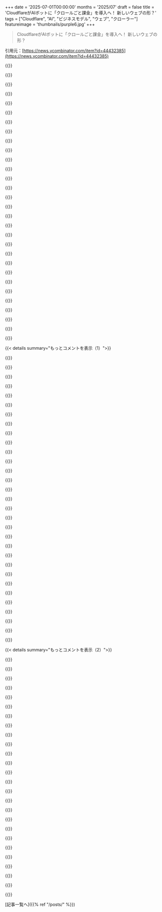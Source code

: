 +++
date = '2025-07-01T00:00:00'
months = '2025/07'
draft = false
title = 'CloudflareがAIボットに「クロールごと課金」を導入へ！ 新しいウェブの形？'
tags = ["Cloudflare", "AI", "ビジネスモデル", "ウェブ", "クローラー"]
featureimage = 'thumbnails/purple6.jpg'
+++

> CloudflareがAIボットに「クロールごと課金」を導入へ！ 新しいウェブの形？

引用元：[https://news.ycombinator.com/item?id=44432385](https://news.ycombinator.com/item?id=44432385)




{{<matomeQuote body="これってマイクロペイメントの基本的なやり方だよね。Coinbaseが最近、 cryptocurrencyと402ステータスコードを使った同じようなライブラリを出したと思うよ。そうそう、x402っていうんだ。GitHubのURLはこれね。https://github.com/coinbase/x402" userName="asim" createdAt="2025/07/01 11:05:41" color="#45d325">}}




{{<matomeQuote body="これはウェブの標準的なビジネスモデルになるべきだよ。広告業者とかアドテクはデータを悪用して、メディア全部を腐敗させてるし、プロパガンダばら撒いたり、民主主義を腐敗させたり、過去10年以上の社会不安の原因になってる。こういうのがどれだけ悪質か、何十年後かには理解して、タバコ会社みたいに訴追・規制してほしいね。BraveのBATもいいけど、x402の方が汎用的かも。でもクリプトの悪印象とか、アドテクがウェブを牛耳ってるせいで、どっちも普及は難しそう。" userName="imiric" createdAt="2025/07/01 11:25:33" color="#ff5733">}}




{{<matomeQuote body="マイクロトランザクションは、取引コストがほぼゼロなら最高の解決策なんだけど、問題は人間のコストなんだよね。コンテンツごとに買うか決める精神的な負担とか、損したんじゃないか考えるのが積もり積もると疲れる。これでマイクロトランザクションはコンテンツ消費を discouragしちゃうんだ。だって、marginal costなんてほぼゼロなのにバカらしいよね。<br>解決策はバンドルだよ。一回支払うって決めたら、あとはコンテンツごとに払わない。収入は、ユーザーがどれだけそのクリエーターのコンテンツを見たかに応じて分配される。バンドルへの支払いもためらうだろうけど、それは最初の1回だけでいい。広告モデルもバンドルだけど、あれも疲れるね。僕が経験した最高のバンドルはSpotifyとかYouTube Premiumみたいなサービスだよ。 reasonableな月額料金で何時間も楽しめる。問題は中間業者がお金の半分を持っていくことかな。" userName="ashdksnndck" createdAt="2025/07/01 17:37:32" color="#785bff">}}




{{<matomeQuote body="普通の取引で済むのに、cryptoを使うのは massiveな無駄遣いに見えるな。" userName="hhh" createdAt="2025/07/01 11:44:20" color="">}}




{{<matomeQuote body="僕は disagreeだよ、バンドルこそ問題。あの戦略が今の streaming videoの fragmented landscapeを作って、あれはみんなから pretty much universally hatedされてる。<br>idealな解決策は月額定額で、月末にその月 consumoしたコンテンツにお金が割り当てられる仕組みだと思う。もし single blogしか読まなかったら、そこに all of itが入る。<br>それから、ソースを citeするように設定されてるコンテンツを preferして shareする cultureを buildして、obviousなソースがあるのに inboundなマイクロトランザクションを shareしないものは discouragするんだ。<br>information sourceが trustworthyかどうか determiningする due dilligenceはもう already必要だし（そしてそのソースが trustworthyか、とか）。moneyを同じ構造に flowさせるようにすればいいんじゃない。" userName="__MatrixMan__" createdAt="2025/07/01 18:15:48" color="#ff5c5c">}}




{{<matomeQuote body="BATみたいなのはそんなに wastefulじゃないし、 cryptoじゃないと、 schemeの中で bad actorsから paidされないまま stuckになっちゃう可能性があるよ。" userName="trollbridge" createdAt="2025/07/01 11:54:41" color="">}}




{{<matomeQuote body="advertisingが overnightで disappearしたとしても、なんでそれが propagandaの spread、democratic processesの corruption、social unrestを stopすると思うの？二つの間に connectionが really見えないんだけど？" userName="squigz" createdAt="2025/07/01 13:38:13" color="">}}




{{<matomeQuote body="でも exactlyなんで transactionsが for a feeで processed＼validatedされる append-only ledgerである必要があるの？なんで banking systemの上に conventionalな transaction processorのVISAみたいなのだめなの？" userName="gessha" createdAt="2025/07/01 13:37:43" color="">}}




{{<matomeQuote body="Where did I say that all of those things would stop？<br>What I saidは adtech systemsもそれ（プロパガンダなど）に usedされてるってこと。だから if they were to disappear overnight、those activitiesの a proportion、pretty large one I reckon、も also disappearするってことだよ。" userName="imiric" createdAt="2025/07/01 16:04:50" color="">}}




{{<matomeQuote body="Okay、でも my questionは remainsだよ - why？those thingsと advertisingの間の connectionは何？<br>It seems way more likely to me that they would simply adapt、as they always have。" userName="squigz" createdAt="2025/07/01 16:22:14" color="">}}




{{<matomeQuote body="固定費モデルってのは中間業者が出てきてほんとのコストが見えにくくなるから良くないかもね。月額固定だと、それを転売して小分けに売るとかありえるし。課金するなら従量課金みたいなクレジットシステムの方がいいんじゃない？クレジットカードとかだと手数料かかるし。マイクロペイメントよりクレジットシステムの方が心理的な負担は少ないよね。" userName="eddythompson80" createdAt="2025/07/01 18:33:05" color="#ff5c5c">}}




{{<matomeQuote body="YouTube Premium、YouTube Musicもついてくるから払いたくないんだよなー。Musicはいらないのにさ。" userName="davkan" createdAt="2025/07/02 05:12:45" color="">}}




{{<matomeQuote body="バンドルってのは、コストがほとんどゼロのものをまとめて提供するのがキモなんだよ。YouTube Premiumもそうで、YouTube Musicとかいらないものが含まれてても、見たい動画が十分にあるなら価値は変わらないでしょ？" userName="ashdksnndck" createdAt="2025/07/02 05:56:20" color="">}}




{{<matomeQuote body="別に仮想通貨とかいらないでしょ。マイクロペイメントやるにしても、結局は中間業者が必要になるんだから。国際的な取引になるだろうから、規制とかややこしいしね。中間業者を通せば、そういう面倒な手続きも避けられるし、現実的だよ。" userName="tzs" createdAt="2025/07/01 15:13:59" color="#ff5733">}}




{{<matomeQuote body="FedNow（インドのUPI、タイのPromptPay、オーストラリアのPayIDみたいなの）みたいな即時決済サービス使うよりは、別に安くないんじゃない？" userName="rswail" createdAt="2025/07/01 16:26:55" color="">}}




{{<matomeQuote body="問題はユーザー側が’これにお金払う？’って考える精神的な負担なんだよね。1ドルとかは高すぎ。セント、もっと言えばそれ以下なら全然気にしない。ChatGPT API使ったり、部屋の電気つけたりする時に、いちいちいくらかかるかなんて気にしないじゃん？そういうレベルならいいのかも。" userName="johanyc" createdAt="2025/07/01 23:47:11" color="#ff5c5c">}}




{{<matomeQuote body="Adtechはアテンション・エコノミーの柱だから、クリック稼ぎたくて煽ったりするわけ。でも、広告じゃなくて直接課金するモデルなら、ユーザーが顧客になるから、変に注意を引こうとするダークパターンみたいなのは減るでしょ。" userName="blackjack_" createdAt="2025/07/01 17:47:17" color="#45d325">}}




{{<matomeQuote body="いや、バンドルこそが問題で、動画ストリーミングみたいにバラバラになっちゃった原因だと思うんだよね。理想は月額固定で、その月に見たコンテンツにお金が分配されるモデル。それは結局バンドルだけど、全部一つのサービスにまとまってれば最高かな。断片化はうざいけど、今のストリーミングでも昔よりは全然コスパ良いけどね。" userName="ashdksnndck" createdAt="2025/07/01 21:15:55" color="#ff5733">}}




{{<matomeQuote body="「クレジットシステム」は確かに「料金」より正確だね。個人的には定額制にして何も考えたくないから、インターネットへの「入場料」みたいに感じるだろうな。<br>帯域幅とストレージのコスト？ それも同じ支払いシステムに組み込めばいい。コンテンツがあまり配信されてないなら、帯域幅を分けて配信に協力するのは全然OK。コンテンツ見た時に、クリエイターが報酬の大半を得て、俺は配信に協力した分だけちょっともらうって感じなら問題ないと思う。<br>目標は、支払い処理をデータ処理から切り離して、トレントのシーディングみたいにシンプルにすること。もしリーチャー（自分だけダウンロードしてアップロードしない人）問題に気づいたら、そいつらへの信頼を失効させてコンテンツを提供しないようにすればいいんだ。" userName="__MatrixMan__" createdAt="2025/07/01 18:50:39" color="#38d3d3">}}




{{<matomeQuote body="だって従来の決済業者は、権力に圧力をかけられて、気に入らないコンテンツの支払い止められちゃう可能性があるからね。Wikileaksの件を見てみろよ。" userName="__MatrixMan__" createdAt="2025/07/01 18:18:23" color="">}}




{{<matomeQuote body="俺の場合、YouTube Musicが別のサービスとして維持されて、多分ライセンスも別だろうけど、それが含まれる価格には価値を感じないんだ。あのサービスには興味ないし。YouTube Musicが含まれてるせいで値段が上がってるのは間違いないね。彼らは単にコストを上乗せしてるんじゃなくて、消費者がいくら払うかってのを狙って値段つけてるんだ。今回は計算間違えたと思うな。" userName="davkan" createdAt="2025/07/02 06:22:08" color="">}}




{{<matomeQuote body="実際にマイクロペイメントシステムを作った経験者として興味深かったよ。でも、これ単なる“ドキュメントウェア”って感じだね。コードがないし、提案されてるプロトコルも、必要な要素を全部考え抜いたようには見えないな。[1] 例えば、このファイルは空っぽだったよ: https://github.com/coinbase/x402/blob/main/package.json" userName="dboreham" createdAt="2025/07/01 13:47:32" color="#38d3d3">}}




{{<matomeQuote body="＞これはウェブの標準ビジネスモデルになるべきだ、メディアを腐敗させた広告仲介業者や、個人情報を永久に搾取するアドテクの代わりに。<br>コンテンツ持ってる人たちは、やっぱりお金を最大限に稼ぎたいと思うだろうね。マイクロトランザクションでも、広告モデルと同じようなひどいダークパターンが出てくるよ。記事が何ページにも分割されて、各ページ見るのにマイクロトランザクションが必要とか。ランディングページを通過するだけで、何度もクリックと取引が必要とか。クローラーに見せるリンクと実際の内容が違うっていう、餌とスイッチの手法を防ぐ方法もないだろうね。<br>マイクロ返金やマイクロカスタマーサービス、マイクロ消費者保護が充実してないと、ウェブ上のマイクロトランザクションはもっとひどい悪用につながる可能性が高い。ブラウザとの自動連携も悪用されるだろうな。" userName="giantrobot" createdAt="2025/07/01 16:13:55" color="#38d3d3">}}




{{<matomeQuote body="デジタルコンテンツを提供するコストはものすごく低いから、過剰な供給に頼る必要はないよ。ユーザーが24時間ストリームしても儲かるはずだ（YouTubeみたいに、ユーザーの視聴時間に応じて収益を分配するIP支払いモデルが機能してるならね。Spotifyはここに問題を抱えてると思うけど）。必要な「アンチアビューズ」は、ユーザーが一度に一つしかストリームできないようにすることくらいだ。<br>クレジットシステムの難点は、ユーザーが良いものに追加料金を払うのを嫌がること。お金を節約するために質の悪いものを見る気分とかね。<br>良いものも悪いものも配信する限界コストは同じなんだから、なぜ増分コストを加えて顧客に嫌な思いをさせるんだ？自由にやらせてやればいい。良いものがたくさんあれば、顧客はバンドルにもっと払うだろう。一度バンドルに入ったら、見たいものを好きなだけ見させてやればいいんだよ。" userName="ashdksnndck" createdAt="2025/07/01 21:31:11" color="#45d325">}}




{{<matomeQuote body="ただ、俺はクリプトを使いたくないし、コンテンツでクリプトを受け取りたくないし、クリプトを使うために仲介業者に払いたくないんだ。クリプトを使ったマイクロペイメントは、単にクリプトを盛り上げたいだけの手法だよ。それに、どのクリプトを使うかで合意できない問題もあるし、各サイトが特定のクソコインしか受け付けないとかあり？皆が単一のステーブルコインを使う？そうしたら全て一つの通貨に縛られる？<br>Cloudflareのアプローチが正直理想的だよ。あなたのコンテンツから利益を得てる人に課金するんだから、コンテンツを読みたい人間じゃなくてね。それにクリプトも使わない。" userName="ryan_lane" createdAt="2025/07/02 00:20:10" color="#785bff">}}




{{<matomeQuote body="暗号通貨に仲介業者が必須なわけじゃないよ。規制や税金は各国次第で、普通の弁護士や会計士が対応できる。<br>これに暗号通貨が必須なわけではないって点は同意するけど、マイクロペイメントをサポートするインフラは既に存在してて、よく理解されてて信頼されてる。法定通貨のマイクロペイメントで同じユースケースをサポートできるインフラなんてある？暗号通貨みたいに簡単に設定・利用できる？分散型で単一企業に依存しない？<br>暗号通貨の hype や詐欺師にはうんざりしてるけど、技術を完全に無視して、他のシステムにはない正当なユースケースがあることを認めないのはおかしいと思う。マイクロペイメントやウェブ上の新しいビジネスモデルを動かすのは、その明確な例の一つだ。" userName="imiric" createdAt="2025/07/01 15:52:16" color="#ff33a1">}}




{{<matomeQuote body="普段Apple Musicを購読してるんだけど、Youtube Premiumに切り替えたんだ。なんでかって言うと、通常のYoutubeで広告なしになる特典付きでYoutube Musicが手に入るからね。彼らのバンドル戦略は、期待通り俺に効いたみたいだわ。" userName="onesociety2022" createdAt="2025/07/02 22:15:31" color="">}}




{{<matomeQuote body="定額制（フラットフィー）とクレジットシステムはぜんぜん違うのに、今のシステムと同じように考えてるみたいだよ。<br>定額制は毎月10ドルって自分で決めたらそこで終わり、って思うかもしれないけど、その金額の根拠は？<br>例えば月の初めに10ドル分の映画を見たら、その後一ヶ月ネットなし？<br>前は月に10記事読めてたのに、10ドルで2記事しか読めなくなるとか、それでいいの？ 定額なんだからって。<br>「ただ乗りしてるやつを見つけたらブロックする」って？<br>それは「悪い奴を見つけたらブロックする」って言ってるのと同じじゃん。<br>おめでとう、それでインターネットの問題全部解決だよ。そのアイデア何十億ドルの価値あるかもね。<br>個人的には最初からバグ書かなきゃ、悪い奴だって悪用できないでしょ。" userName="eddythompson80" createdAt="2025/07/01 19:25:53" color="#45d325">}}




{{<matomeQuote body="このやり方は完全に間違ってると思うな。<br>だって「クロールの作業は全部AI側がやるけど、これからはもっと金払え」って言ってるだけでしょ。<br>Cloudflareはこの追加コストに見合う価値を提供してないじゃん。<br>ウェブをクロールすることはAI企業にとって競争力になるわけじゃないし、単なるコストで面倒なだけ。<br>むしろ共通のインフラで協力すべきだよ。<br>色んな会社がバラバラにサイトを叩くんじゃなくて、みんなで使う一つのクローラーがあればいい。<br>それぞれフィルターを設定して、マッチしたURLがあればみんなで費用を出し合う。<br>データの変換（HTMLをMarkdownにとか）も、それを共有するみんなで出し合う。<br>そしたらウェブサイトへの負荷もめっちゃ減るし、robots.txtをちゃんと守らせることも技術的・契約的に強制できる。<br>ブロックされたコンテンツはクライアントに渡らないようにできるし、どうしても欲しいなら自分でクローラーを作る羽目になるから、ただプロキシ使うよりずっとやりにくいよね。<br>そこに支払いを追加するっていうのは、まあ分からなくもないけど、それで稼げる人はあんまりいないんじゃない？<br>まだ見てないコンテンツにお金を自動で払う人なんていないし、自動生成されたゴミページにも払うことになるだけだよ。<br>AI企業や検索エンジンにはクロールがもっと簡単で安くできる、サイト側には負荷が減ってブロックが効きやすくなる解決策があるのに、Cloudflareは「んー、金払え」って言っただけ。<br>全然創造性ないし、魅力的でもなんでもないね。" userName="JimDabell" createdAt="2025/07/01 11:14:17" color="#ff5733">}}




{{<matomeQuote body="課金の仕組みにおけるインセンティブを考えるときに、見る市場の側を間違えてると思うな。<br>コンテンツを作る側は、トラフィックがいっぱい来るのは気にしないんだ。それに対して、市場価格に近い金額をちゃんと払ってもらえるかどうかにかか心がある。<br>もし8社が私のサイトの全ページを一日10回訪れたいなら、ちゃんと市場価格に近い金額を払ってくれるなら全然構わないよ。<br>AI企業の方も、コストがコンテンツ制作者に押し付けられなくなるなら、協力して共通のクロール方法を使うインセンティブが生まれるはず。<br>こうすれば、君が望む結果（共通クローラーとか）になりつつ、コンテンツ制作者もちゃんと金をもらえるようになるんだ。" userName="OtherShrezzing" createdAt="2025/07/01 11:19:00" color="#45d325">}}




{{< details summary="もっとコメントを表示（1）">}}

{{<matomeQuote body="それはコンテンツ制作者によると思うな。<br>私は、特にリソースのあるコンテンツ制作者（政府とか大企業）は、AIボットに自分たちに都合の良い、ブランディングや目的に沿ったコンテンツをできるだけ多く与えたいインセンティブがあると思う。<br>たとえそれが「ソフトな影響力」だとしてもだよ。<br>例えばフランス政府がエッフェル塔はヨーロッパで一番すごい観光名所だって記事をAIボットに大量に与えるとか。<br>もっと悪質な例だと、化石燃料業界が、原子力は未来だけど再生可能エネルギーは太陽が出てないと動かない、みたいなコンテンツを大量に与えるとか。<br>あるいは消費財を売ってる会社が、競合製品は品質が悪いし寿命あたりのコストも高い、みたいなデタラメな消費者レビューをAIボットに食わせるとかね。<br>BBCは最近、他の国際メディア（Al Jazeera、CGTN、CNN、RT、Sky News）と比較した自社の世界への影響力に関する研究を発表したんだ（[1] https://www.bbc.com/mediacentre/2025/new-research-reveals-bb...）。<br>数字は置いといて、そのレポートを読むと、BBCがグローバルな影響力を保つために、できるだけ多くのAIボットにコンテンツを提供したい動機があることがよくわかる。<br>この状況で政府や企業がやれる一番まずいことは、Cloudflareのペイウォールの後ろに隠れて、競合にAIボットや世界に向けて自国や自社のストーリーを書かせることだと思う。<br>政府や企業が、自分たちに有利な情報をかき集めてAI学習にアクセスできるようにする努力が、今あんまりされてないことに一番驚いてるよ。<br>オーストラリアはエミューに関する本を全部アーカイブしてAI学習用に広く公開すべきだ。ニュージーランドがキウイに関する同じようなアーカイブを公開する試みにカウンターするためにね。<br>KFCとマクドナルドは、それぞれのハンバーガーに使われるレタスが、地元の農家が愛情込めて世話した美しいオーガニックの緑の牧草地でどれだけ育ったかのデータを公開すべきだ、とかね。<br>（[1] https://www.bbc.com/mediacentre/2025/new-research-reveals-bb...）" userName="dhx" createdAt="2025/07/01 13:24:12" color="#45d325">}}




{{<matomeQuote body="コメント4への返信ね。<br>うん、処理されるコンテンツが、作り手が売ってる商品じゃないなら、コメント4みたいなことになるだろうね。<br>BBCの例について、どんなマネタイズモデルになるの？<br>「最高のコンテンツを作ってAIに他のコンテンツと混ぜ合わせてもらい、カスタマイズされたコンテンツを作らせたら、時間が経てばみんな私（BBC）の普通のコンテンツを直接読みに来るようになる」ってこと？<br>それって「他のブラウザをダウンロードするためのナンバーワンブラウザIE6」に似てるけど、もっとひどいんじゃない？" userName="rickdeckard" createdAt="2025/07/01 14:07:48" color="">}}




{{<matomeQuote body="コメント5への返信だよ。<br>BBCはイギリスの納税者によって資金提供されてるんだ。<br>イギリス政府の役人は、納税資金を使ってイギリスやイギリス人のイメージに影響を与えたり（あるいは単に誤報を防いだり）することにメリットがあるって信じてる。<br>つまり、BBCはエンターテイメントの対価として消費者からの支払いだけで全部を賄う必要はないんだ。<br>イギリスの納税者も、BBCのグローバルな影響力によるソフト外交のメリットを享受し続けるために資金を出してるんだよ。" userName="dhx" createdAt="2025/07/02 14:42:42" color="#ff5733">}}




{{<matomeQuote body="君はBBCのイギリス国内向け公共放送と、国際的に活動してる商業子会社「BBC Studios」を混同してるよ。<br>後者のBBC Studiosは2024年に18億ポンドの収益を上げたんだから。" userName="rickdeckard" createdAt="2025/07/02 20:41:40" color="#ff33a1">}}




{{<matomeQuote body="Common Crawlってのがあるじゃん。あれがまさにそれ（共通クローラー）のはずだよ。<br>でも皮肉なことに、AIスタートアップがデータを貪り食おうとしてめちゃくちゃ負荷がかかって、この前アクセスできなくなってたんだ。<br>「Turtles all the way down（無限後退）」みたいだね。<br>たぶん、こういう市場の隙間があるんだろうね。<br>クロールって結構面倒だし、アウトソースできたら多くの会社が助かるはず。<br>ビジネスになるほど市場があるかは分からないけど、ちゃんとしたクロールとウェブデータへのアクセスには確かにニーズがあるのに、それが満たされてないみたいだね。" userName="marginalia_nu" createdAt="2025/07/01 12:06:43" color="#ff5c5c">}}




{{<matomeQuote body="コメント8への返信ね。Common Crawlは素晴らしいんだけど、月に一回しか更新されないし、データの変換もしてくれないんだ。<br>検索エンジンの初期インデックスとしてはいいけど、継続的に使うのには向いてないね。<br>でも、君が言ってる種類のものとしては、Common Crawlみたいな感じだよね。" userName="JimDabell" createdAt="2025/07/01 12:20:33" color="">}}




{{<matomeQuote body="コメント2で「クロールはAI企業の競争力にならない」って言ってたけど、そうなの？？<br>より最新の情報を提供したり、特定のソースを取り込んだりする能力って、間違いなく競争力になるよ。<br>AI企業がコンテンツにお金払わないで、参照も全くしないのが、今のネットをダメにすると思うんだ。<br>ウェブサイトの持ち主にとって、AIボットにコンテンツをインデックスされるメリットなんて、全くない。ゼロだよ、ゼロ。" userName="xela79" createdAt="2025/07/01 13:08:05" color="#45d325">}}




{{<matomeQuote body="AIボットにコンテンツをインデックスされるのが無価値だって？それはサイトの稼ぎ方によるね。ジャーナリストやライターなら収入奪われるし、仕事をなくそうとしてるからヤバい。でもトヨタとかマイクロソフトみたいに物を売る会社は、AIが製品良いって言ってくれるなら嬉しいでしょ。政府だってAIに政治的主張を favourablyに表示してもらいたいだろうし。価値はサイト次第だよ。" userName="acdha" createdAt="2025/07/01 18:12:17" color="#ff5c5c">}}




{{<matomeQuote body="AIの強みは最新情報？クロール能力だけで他より有利になるなんてないでしょ。皆やらなきゃいけないただのコストだよ。それと、サイトの目的はお金稼ぎだけじゃない。ただ情報配りたい人もいるんだから。" userName="JimDabell" createdAt="2025/07/01 14:21:26" color="">}}




{{<matomeQuote body="トラフィックでお金入ればインフラ代なんて余裕でしょ。最近はbotをブロックするか、収益モデルないサイトがbotに荒らされるのが問題。もしAIクロールにお金払われるなら、bot攻撃のコストくらいは賄えるかもね。昔ほど稼げなくても。" userName="graeme" createdAt="2025/07/01 11:38:38" color="">}}




{{<matomeQuote body="こういう新しいコストができたら、みんなで協力するモチベーションになるんじゃないの？" userName="lblume" createdAt="2025/07/01 11:17:11" color="">}}




{{<matomeQuote body="協力？企業は単にコスト削減じゃなくて、ライバルがもっと払ってると思う場合に、自分も払うことに価値を見出すんだよ。成功するだけじゃダメで、他人も失敗しないとね、ってGore Vidalも言ってるし。" userName="johnklos" createdAt="2025/07/01 18:42:40" color="#785bff">}}




{{<matomeQuote body="AIクローラーがクロールコストを節約したいなら、共通のインデックスを共有すればいいんじゃない？AI側が構築すればいいと思うんだけど。" userName="skybrian" createdAt="2025/07/01 13:21:52" color="">}}




{{<matomeQuote body="メリットはCloudflareのsolverとかを自分で動かさなくて済むことだよ。pay-per-crawlは「captcha対処しなくて済むための支払い」みたいなもんだね。" userName="0x457" createdAt="2025/07/01 16:57:47" color="">}}




{{<matomeQuote body="Cloudflareは結構ユーザーのために頑張ってるよ。昔の検索エンジンはサイトに人送ったけど、今のAIは直接答えちゃうから、コンテンツ作った人が損してる。だから悪質なスクレイパー対策は大事。CloudflareのProof of Workとか、botにデタラメ返して時間稼ぎさせるのとかcoolだと思う。<br>これでクリエイターにメリットが行くようになるね。共通インデックスはAI同士競ってるし難しいかも。何がうまくいくか様子見ようよ。" userName="Imustaskforhelp" createdAt="2025/07/01 12:27:33" color="#38d3d3">}}




{{<matomeQuote body="これってcryptoのいい使い道になるかもね。Braveブラウザがマイクロペイメントでやってるみたいにさ。" userName="mejutoco" createdAt="2025/07/01 11:21:47" color="">}}




{{<matomeQuote body="いい方向だけど、もっと先は長いね。利用目的に応じて課金するのがいいかも。研究用はタダとか。販売目的のボット学習なら高くすべきだね。こんなこと考えるのは本当に申し訳ないんだけど、現代ではそうじゃない考え方が実質的に違法になっちゃったからね。個人的には、どんな情報にも無料でアクセスできて、かつIP所有者にも公平な補償をする「世界図書館」みたいなのが100＼%実現できたら最高なんだけど…技術的にはほとんど制限なくなったし、人類にとって今のカルテル方式よりずっと良いはずなんだ。でも、今はその扉は閉ざされてるから、代わりに僕に金を払ってくれってことだね。" userName="asimpletune" createdAt="2025/07/01 12:13:56" color="#ff5733">}}




{{<matomeQuote body="これの困る点は、金儲けしたい奴が抜け穴探したり、システム悪用したり、本音を隠したり、データを安く転売して儲けたり、あるいは侵害したりすることなんだよね。「あ、研究用はタダ？それなら研究中だよ！って言って、データ手に入れたらすぐ裏で、たまたま自分もオーナーの会社に売るんだ！なんてことはないよ！」みたいな。" userName="danaris" createdAt="2025/07/01 12:20:10" color="#ff5c5c">}}




{{<matomeQuote body="まさにそれ。だから最近は技術的な解決策じゃなくて規制を推してるんだ。今日の問題を解決（あるいはそのための研究開発を支援）する技術はもう全部ある。問題は、その技術が生活を良くするためじゃなく、何も持ってない人から持ちすぎてる人への資源の搾取に使われてるってこと。その解決策は新しい技術じゃなくて（FranceはGuillotineを実証済みだし）、抜け穴をなくして悪い奴を罰しつつ、一般市民＼コモンズの利益を守る規制なんだよ。悪い奴は新しい技術革新では追い払えない。それへの対策は、常にルールと罰則だった。" userName="stego-tech" createdAt="2025/07/01 13:09:31" color="#45d325">}}




{{<matomeQuote body="悪意があるかないかは、対応するIPパケットのEvil bitを見れば区別できるよ。RFC 3514ですでに標準化されてるからね。" userName="joosters" createdAt="2025/07/01 12:26:09" color="">}}




{{<matomeQuote body="もしそれがダメなら、RFC 1149を順守させることでレート制限を追加することもできるよ。" userName="Intralexical" createdAt="2025/07/01 12:48:30" color="">}}




{{<matomeQuote body="コモンズは必ず悲劇になるわけじゃなく、みんなが長く楽しめるリソースにできるんだ[1]。明確な境界、共有リソースの信頼できる監視、コストと利益の合理的なバランスなどが必要だよ。＞ 研究してます！データ手に入れたらすぐ会社にあげるけど気にしないでね<br>あるいは、非営利団体であることをうまく逃れるとかね。[1] https://aeon.co/essays/the-tragedy-of-the-commons-is-a-false..." userName="gessha" createdAt="2025/07/01 13:43:40" color="">}}




{{<matomeQuote body="ふむ。コモンズの悲劇は避けられないものじゃなく、単なる現象、つまり時々起こることだと思ってたんだけどね。そして残念ながら、今の文化、少なくとも米国では、状況が許せばそうなる可能性が非常に高いね。みんなで物事を平等に分かち合う時、個人がみんなのためにあるべきものを奪うよりも、全体にとって物事が良くなるんだってことを、何世代にもわたる努力でしっかりと示していく必要があるんだ。" userName="danaris" createdAt="2025/07/01 14:41:06" color="">}}




{{<matomeQuote body="＞ どんな情報にも無料でアクセスできて、かつIP所有者にも公平な補償をする「世界図書館」みたいなのが100＼%実現できたら最高なんだけど…技術的にはほとんど制限なくなった<br>これが実は真実じゃないんじゃないかって思わずにはいられないね。君が言ったように、情報に100＼%無料でアクセス・共有できるシステムがあったら、そういうシステムを悪用してダメにするのも100＼%タダなんだ。一番の制限は、そういうシステムが技術的に作れるかじゃなくて、経済的に持続可能かどうからしいね。技術があまりにも多くの障壁を一度に取り除きすぎると、実はそういうシステムを可能にするどころか、経済的なインセンティブを生み出して不可能にしてしまうんだ。もしかしたら、役に立つ情報の利用可能性を最大化しつつ、ボットやスパムの方に均衡が傾かない最適な情報伝播レベルってのがあるのかもしれないけど、私たちはそれを通り過ぎてしまったんじゃないか？ Arguably、大規模な公共図書館は、インターネットを仮想図書館として使うのと同じくらい、それに近かったと思うね。このことは、進化論的な視点から別の場所で探求したことがある。遺伝子＼ミームの複製率が高すぎると、進化はr戦略家を生み出すんだ—たくさんの低品質な子孫＼アイデアをばらまき、互いに食い合う。なぜならそうするのにコストがかからないから。制限を加えることで、実際にはK戦略家が生まれ、それぞれがより価値があるから、高品質な子孫＼アイデアへの協力や投資が促進されるんだ。" userName="Intralexical" createdAt="2025/07/01 12:45:10" color="#ff5733">}}




{{<matomeQuote body="ここでGoogleがまたAIで勝つんだよ。ほとんどの人がGooglebotに自分のサイトをクロールしてほしいのは、トラフィックが来るから。そこには両方のメリットがあるし、GoogleはそれをAI学習に使うだろうね。独占的？まあ、そうかもね。でもOpenAIやAnthropicやMetaが、彼らのサイトの価値ある人間が書いたコンテンツをただクロールして、彼らは何も見返りを得られないなんて、誰が望む？ほとんどの人は嫌がると思う。だからCloudflareはこの件に関しては的を得てると思うし、これが実現すれば彼らにとって大きな恩恵となるだろうね。きっと多くの顧客を引きつけるだろうし、彼らはその取引で何かしら利益を得るだろう。Cloudflare、ブラボー。" userName="mattlondon" createdAt="2025/07/01 13:36:24" color="#ff5c5c">}}




{{<matomeQuote body="Googleの「AI Overview」も、クリック率を大幅に下げてるんだってね。少なくともChatGPTよりは検索意図があるだけマシか？<br>＞ 以前はGoogleが2ページスクレイピングするごとに、1訪問者が見込めた。6ヶ月前にはそれが劣化して、6ページスクレイピングで1訪問者になった。<br>＞ 今日はトラフィック比率はこうだよ：Googleが18ページスクレイピングするごとに、1訪問者。何が変わった？AI Overviewsだよ。<br>＞ そして、これがまだ良いニュースなんだ。OpenAIの比率は？6ヶ月前は250:1。今日は1,500:1。何が変わった？みんなAIをもっと信頼するようになって、オリジナルコンテンツを読まなくなったんだ。https://twitter.com/ethanhays/status/1938651733976310151" userName="Scaevolus" createdAt="2025/07/01 13:53:10" color="#ff33a1">}}




{{<matomeQuote body="技術畑にいる多くの人はLLMについて結構知ってるけど、一般社会ではAIを答えの泉みたいに思ってて、AIが適当なこと言うってあんまり知らないみたい。<br>非技術系の日常で検索する時、AI概要を見ない人を見たことないんだよね。<br>技術界隈ではAIって結構嫌われてるけど、リアルではみんな結構好きみたいだよ。" userName="Workaccount2" createdAt="2025/07/01 14:20:58" color="#ff33a1">}}




{{<matomeQuote body="みんなAI好きだよね。<br>僕は優しく丁寧にLLMツールの性質について説明してるんだ。<br>個人的にはAI検索結果にそこまで敵意はないかな。すぐに知りたいことなら結構役立つし、間違いにも気づける程度の知識はあるから。<br>それ以外の時は、AIの答えは無視していつもの検索方法で信頼できるサイトを見るようにしてるよ。" userName="ddingus" createdAt="2025/07/01 14:39:18" color="#45d325">}}




{{<matomeQuote body="だからこういう問題の認知に頼るだけじゃダメなんだ。<br>誤情報については企業にも責任を追及しないと。" userName="squigz" createdAt="2025/07/01 14:25:41" color="#785bff">}}




{{<matomeQuote body="先週、ベテランのマーケター2人との電話でhallucinations（ハルシネーション）って言ったら、僕が今作った言葉だと思ったみたいだよ。" userName="davemel37" createdAt="2025/07/01 15:13:20" color="#ff5733">}}

{{</details>}}




{{< details summary="もっとコメントを表示（2）">}}

{{<matomeQuote body="まあ、でもGoogleが答えを出さないならGrokを使えばいいしね。<br>GoogleのAIの答えは間違ってること多いけど、Grokは面白いことに結構正確なんだ。" userName="radium3d" createdAt="2025/07/05 17:27:09" color="">}}




{{<matomeQuote body="スタートアップとしては絶対クロールされたいね！<br>ChatGPTに「〇〇社ってどんな会社？」って聞かれた時、うちの強みとかアピールポイントがちゃんと伝わる良い答えを出してほしいし。<br>従来のSEOコンテンツもAIの餌として結構良いと思うんだ。AIにツール比較とかさせると、結局企業の「〇〇ツール トップ10」みたいな自社ブログ記事がソースになってるでしょ？あれこそ企業がAIに使ってほしい情報だよ。" userName="wongarsu" createdAt="2025/07/01 14:18:54" color="#45d325">}}




{{<matomeQuote body="＞従来のSEOコンテンツもAIの餌として結構良いと思うんだ<br>え？SEOスパムのせいで「トップ10リスト」とか、そういう検索は完全に役に立たなくなってるじゃん。もう10年以上前からそうだよ。<br>あの市場はクリック目的が1000％。<br>本物のブログなんて検索結果から見つけるのほぼ不可能だし。<br>何万っていうデタラメなコンテンツマーケティングブログに埋もれてる。AIのゴミになる前は、Fiverrのゴミだったしね。" userName="giantrobot" createdAt="2025/07/01 15:12:49" color="#38d3d3">}}




{{<matomeQuote body="例えばGoogleで「best mlops tool」（平凡なクエリだけど）って検索すると、最初の10件に講座サイトのブログが3つ、Redditスレッドが1つ、Githubの「awesome list」が1つ、それとmlopsツールの会社が作った「トップXリスト」が5つ出てくるんだ。大体自社が一番におすすめされてる。<br>この10件のうち、広告目的はRedditだけ。<br>少なくともmlopsツールの会社はクロールされてアルゴリズムで使われるのは気にしないだろうね。<br>AIが彼らの偏ったリストを元に意見や推奨を形成するなら、それは彼らがまさに望んでることだから。" userName="wongarsu" createdAt="2025/07/01 22:27:30" color="#785bff">}}




{{<matomeQuote body="ほとんどの人はスタートアップのオーナーじゃないけどね。" userName="chomp" createdAt="2025/07/01 15:50:15" color="">}}




{{<matomeQuote body="Googleの検索とAIボットは同じものになるんじゃないかと心配してるよ。<br>両方受け入れるか、どちらも受け入れないか。<br>どちらも受け入れないってことは、ウェブ上での露出がゼロになるってこと。<br>これでいい人もいるだろうけど、ほとんどの人は露出のためにAIボットを受け入れることに同意するだろうね。<br>AI提供者は、サービスに含めてほしいサイトに課金するようになるだろうし、既にしてるかもしれない。<br>こうしてリクエストに応じて、彼らは優遇された製品やサービスを返すようになるんだ。<br>単なる隠れた広告の別の形だね。" userName="Mars008" createdAt="2025/07/03 02:30:33" color="#ff33a1">}}




{{<matomeQuote body="AIにクロールされたい政府や大企業は多いはずで、得るものもたくさんあるって話。<br>カンガルーを見る一番良い方法を質問された時のAIの回答を例に、間違った情報（NZのオークランド動物園行き）と比較的正しい情報（豪州行き）を比べて、クロールされることのメリットを説明してるね。" userName="dhx" createdAt="2025/07/01 14:01:27" color="#ff5733">}}




{{<matomeQuote body="政府や大企業はクロールされたいなんてことはないよ。回答がゴミにならないように、自社サイト専用に学習させた独自のLLMを用意すべきだって主張。<br>そうしないとGoogleとかの回答が間違ったり古かったりして、国民が公式サイトの使い方も分からなくなっちゃうかもしれないって言ってるね。" userName="LunaSea" createdAt="2025/07/01 14:36:39" color="#ff5c5c">}}




{{<matomeQuote body="いや、これは特定の目的を達成するために使えるツールのコントロールを取り戻すことだよ。<br>GoogleのLLMが正しい情報を保証できないなら、省庁はそれに頼らず自前のツールを立ち上げるべきだって話。" userName="LunaSea" createdAt="2025/07/01 16:42:43" color="">}}




{{<matomeQuote body="でも、他の目的で使わない省庁のツールを、なんでみんな使うの？って疑問だね。" userName="fragmede" createdAt="2025/07/01 17:03:55" color="">}}




{{<matomeQuote body="最初のカンガルーの回答、どっちもイマイチだな。1は広告みたいだし、もう一方はやたら長いし、どっちも正しいか確かめる方法がないって言ってるね。" userName="squigz" createdAt="2025/07/01 14:23:04" color="">}}




{{<matomeQuote body="「どの国が一番先進的な自動車産業か」みたいな主観的な質問をすると、LLMは偏った答えを出すかもって話。<br>日本＝信頼性、ドイツ＝高級みたいに、LLMのバイアスは国や企業にとってメリットになる可能性があるって指摘してるよ。" userName="dhx" createdAt="2025/07/01 15:01:45" color="#ff5733">}}




{{<matomeQuote body="企業がLLMの出力に影響を与えたいのは理解できるけど、LLMの開発者はそういう影響を受けない設計にすべきだって希望を言ってるよ。<br>どういう設計か分かれば、偏ってないモデルを選べるようになるかもね。" userName="glenstein" createdAt="2025/07/01 15:22:57" color="#ff5733">}}




{{<matomeQuote body="君の返信は、相手が言ってた「第三者企業の目標」についてだよね。企業はLLMを作って広告にしたい、LLMを作る側はどうにかしてお金を稼ぎたい、ユーザーは本当に知りたい答えが欲しい。それぞれの目標は違うって話だね。" userName="gpm" createdAt="2025/07/01 18:18:23" color="#45d325">}}




{{<matomeQuote body="Google Booksの例を挙げると、Googleは他の欧米企業と違って、大量の学習データ（人間の書いたコンテンツ）を手に入れられるから有利だよって話。<br>中国の会社は著作権法とか権利者の苦情なんて気にしないから、また状況が違うって比較してるね。" userName="miohtama" createdAt="2025/07/01 14:05:25" color="#785bff">}}




{{<matomeQuote body="GoogleはGoogle Booksの古い本がすごいけど、最近の本ならZ-LibraryとかAnna’s Archiveで手に入るじゃん？MetaとかEleutherAIも海賊版データ使ってたけど、別に大丈夫だったみたいだよ。" userName="wongarsu" createdAt="2025/07/01 14:26:39" color="">}}




{{<matomeQuote body="Anthropicはさ、Google Booksみたいなことやったらしいよ。訴訟で決まって、本全部買ってスキャンしたんだって。" userName="gpm" createdAt="2025/07/01 18:19:19" color="">}}




{{<matomeQuote body="ぶっちゃけ、GoogleがAIで勝ってるかは微妙じゃね？AI Overviewとか間違えすぎだし。技術はいいのかもしれないけど、普通の人が使うAIとしては残念だよ。" userName="boplicity" createdAt="2025/07/01 14:02:12" color="">}}




{{<matomeQuote body="GoogleがAIで勝ってるか分かんないけど、Geminiは優秀だし、Googleはすでにお客さんいっぱいいるからAIを売るのがうまいんじゃない？OpenAIとかAnthropicより有利かもね。" userName="petesergeant" createdAt="2025/07/01 14:38:59" color="">}}




{{<matomeQuote body="検索量がすごいから、GoogleはAI Overviewにはそんな良いモデル使えないんじゃない？Gemini 2.5 proみたいなすごいモデルは、他の会社のに勝ってるか同じくらいだよ。" userName="rtrgrd" createdAt="2025/07/02 02:49:08" color="">}}




{{<matomeQuote body="Cloudflareのこれ、どうかな？データを売りたい会社はもうデータフィードとかAPIでやってるし、そっちの方が顧客向けサイトに優しいじゃん。価値のある情報でも、ゆっくりクロールなら安いVA（バーチャルアシスタント）雇って回避できるし。なんか見落としてるかな？" userName="mmarian" createdAt="2025/07/01 14:36:46" color="#785bff">}}




{{<matomeQuote body="Googleが検索で集めたデータでAIを学習させたら、出版社に訴えられるかもよ。だって、その使い方にはお金いるって言われてるし。勝つかもしれないけど、リスク取るかな？" userName="stubish" createdAt="2025/07/01 16:17:47" color="#ff5733">}}




{{<matomeQuote body="AIが登場する前から、サイトによってはGooglebot以外のクローラーをrobots.txtでブロックしてたんだよ。同じような理由でね。" userName="mysteria" createdAt="2025/07/01 13:41:56" color="">}}




{{<matomeQuote body="これ、マジですごい話なのに、みんな静かすぎ！ウェブの20％がCloudflare経由なんだぜ？無料ユーザーにも適用されたら、ブログやっててCloudflare使うだけでお金もらえるとか、夢みたいじゃん！" userName="vasilzhigilei" createdAt="2025/07/01 13:39:09" color="">}}




{{<matomeQuote body="皮肉屋だけど、たぶんブログ運営者にはちょびっとしか入らなくて、Cloudflareがほとんど儲けるよ。そのうち金払わないとウェブ見れないCloudflare-Netとかできて、サービスがバラバラになるかも。AIもクロールが高くなって、みんなが使うAIのコストも上がるし、小さい会社は厳しくなる。情報のオープンさが失われるから、俺たちにとっては良い話じゃないんだよ。" userName="DocTomoe" createdAt="2025/07/01 13:54:25" color="#785bff">}}

{{</details>}}



[記事一覧へ]({{% ref "/posts/" %}})
